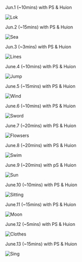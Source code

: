 Jun.1 (~10mins) with PS & Huion

![Lok](1.jpg)

Jun.2 (~15mins) with PS & Huion

![Sea](2.jpg)

Jun.3 (~3mins) with PS & Huion

![Lines](3.jpg)

June.4 (~10mins) with PS & Huion

![Jump](4.jpg)

June.5 (~15mins) with PS & Huion

![Wind](5.jpg)

June.6 (~10mins) with PS & Huion

![Sword](6.jpg)

June.7 (~20mins) with PS & Huion

![Flowsers](7.jpg)

June.8 (~20mins) with PS & Huion

![Swim](8.jpg)

June.9 (~20mins) with pS & Huion

![Sun](9.jpg)

June.10 (~10mins) with PS & Huion

![Sitting](10.jpg)

June.11 (~15mins) with PS & Huion

![Moon](11.jpg)

June.12 (~5mins) with PS & Huion

![Clothes](12.jpg)

June.13 (~15mins) with PS & Huion

![Sing](13.jpg)

